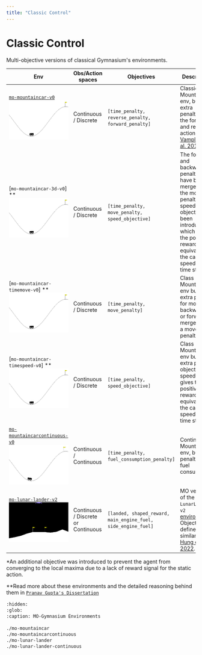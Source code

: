 ```yaml
---
title: "Classic Control"
---
```


# Classic Control

Multi-objective versions of classical Gymnasium's environments.

| Env                                                                                                                                                                                                                                                                | Obs/Action spaces                   | Objectives                                                    | Description                                                                                                                                                                                                                                                     |
|--------------------------------------------------------------------------------------------------------------------------------------------------------------------------------------------------------------------------------------------------------------------|-------------------------------------|---------------------------------------------------------------|-----------------------------------------------------------------------------------------------------------------------------------------------------------------------------------------------------------------------------------------------------------------|
| [`mo-mountaincar-v0`](https://mo-gymnasium.farama.org/environments/mo-mountaincar/) <br><img src="https://raw.githubusercontent.com/Farama-Foundation/MO-Gymnasium/main/docs/_static/videos/mo-mountaincar.gif" width="200px">                                     | Continuous / Discrete               | `[time_penalty, reverse_penalty, forward_penalty]`            | Classic Mountain Car env, but with extra penalties for the forward and reverse actions. From [Vamplew et al. 2011](https://www.researchgate.net/publication/220343783_Empirical_evaluation_methods_for_multiobjective_reinforcement_learning_algorithms).       |
[`mo-mountaincar-3d-v0`] ** <br><img src="https://raw.githubusercontent.com/Farama-Foundation/MO-Gymnasium/main/docs/_static/videos/mo-mountaincar.gif" width="200px">  | Continuous / Discrete| `[time_penalty, move_penalty, speed_objective]` | The forward and backward penalties have been merged into the move penalty and a speed objective has been introduced which gives the positive reward equivalent to the car's speed at that time step.* |
[`mo-mountaincar-timemove-v0`] ** <br><img src="https://raw.githubusercontent.com/Farama-Foundation/MO-Gymnasium/main/docs/_static/videos/mo-mountaincar.gif" width="200px">  | Continuous / Discrete | `[time_penalty, move_penalty]`| Class Mountain Car env but an extra penalty for moving backwards or forwards merged into a move penalty. |
[`mo-mountaincar-timespeed-v0`] ** <br><img src="https://raw.githubusercontent.com/Farama-Foundation/MO-Gymnasium/main/docs/_static/videos/mo-mountaincar.gif" width="200px"> | Continuous / Discrete| `[time_penalty, speed_objective]` | Class Mountain Car env but an extra positive objective of speed which gives the positive reward equivalent to the car's speed at that time step.*
| [`mo-mountaincarcontinuous-v0`](https://mo-gymnasium.farama.org/environments/mo-mountaincarcontinuous/) <br><img src="https://raw.githubusercontent.com/Farama-Foundation/MO-Gymnasium/main/docs/_static/videos/mo-mountaincarcontinuous.gif" width="200px">       | Continuous / Continuous             | `[time_penalty, fuel_consumption_penalty]`                    | Continuous Mountain Car env, but with penalties for fuel consumption.                                                                                                                     |
| [`mo-lunar-lander-v2`](https://mo-gymnasium.farama.org/environments/mo-lunar-lander/) <br><img src="https://raw.githubusercontent.com/Farama-Foundation/MO-Gymnasium/main/docs/_static/videos/mo-lunar-lander.gif" width="200px">                                  | Continuous / Discrete or Continuous | `[landed, shaped_reward, main_engine_fuel, side_engine_fuel]` | MO version of the `LunarLander-v2` [environment](https://gymnasium.farama.org/environments/box2d/lunar_lander/). Objectives defined similarly as in [Hung et al. 2022](https://openreview.net/forum?id=AwWaBXLIJE).                                             |

*An additional objective was introduced to prevent the agent from converging to the local maxima due to a lack of reward signal for the static action. 

**Read more about these environments and the detailed reasoning behind them in [`Pranav Gupta's Dissertation`](https://drive.google.com/file/d/1yT6hlavYZGmoB2phaIBX_5hbibA3Illa/view?usp=sharing)

```{toctree}
:hidden:
:glob:
:caption: MO-Gymnasium Environments

./mo-mountaincar
./mo-mountaincarcontinuous
./mo-lunar-lander
./mo-lunar-lander-continuous

```
